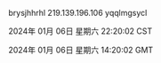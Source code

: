 brysjhhrhl 219.139.196.106 yqqlmgsycl

2024年 01月 06日 星期六 22:20:02 CST

2024年 01月 06日 星期六 14:20:02 GMT
